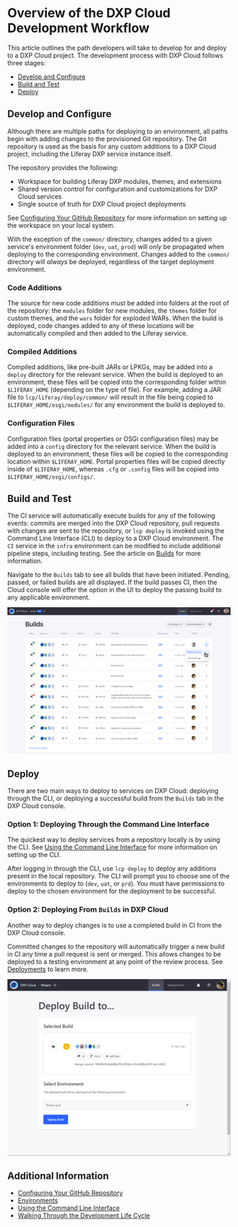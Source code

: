 # Overview of the DXP Cloud Development Workflow

This article outlines the path developers will take to develop for and deploy to a DXP Cloud project. The development process with DXP Cloud follows three stages:

* [Develop and Configure](#develop-and-configure)
* [Build and Test](#build-and-test)
* [Deploy](#deploy)

## Develop and Configure

 Although there are multiple paths for deploying to an environment, all paths begin with adding changes to the provisioned Git repository. The Git repository is used as the basis for any custom additions to a DXP Cloud project, including the Liferay DXP service instance itself.

The repository provides the following:

* Workspace for building Liferay DXP modules, themes, and extensions
* Shared version control for configuration and customizations for DXP Cloud services
* Single source of truth for DXP Cloud project deployments

See [Configuring Your GitHub Repository](./03-configuring-your-github-repository.md) for more information on setting up the workspace on your local system.

With the exception of the `common/` directory, changes added to a given service's environment folder (`dev`, `uat`, `prod`) will _only_ be propagated when deploying to the corresponding environment. Changes added to the `common/` directory will _always_ be deployed, regardless of the target deployment environment.

### Code Additions

The source for new code additions must be added into folders at the root of the repository: the `modules` folder for new modules, the `themes` folder for custom themes, and the `wars` folder for exploded WARs. When the build is deployed, code changes added to any of these locations will be automatically compiled and then added to the Liferay service.

### Compiled Additions

Compiled additions, like pre-built JARs or LPKGs, may be added into a `deploy` directory for the relevant service. When the build is deployed to an environment, these files will be copied into the corresponding folder within `$LIFERAY_HOME` (depending on the type of file). For example, adding a JAR file to `lcp/liferay/deploy/common/` will result in the file being copied to `$LIFERAY_HOME/osgi/modules/` for any environment the build is deployed to.

### Configuration Files

Configuration files (portal properties or OSGi configuration files) may be added into a `config` directory for the relevant service. When the build is deployed to an environment, these files will be copied to the corresponding location within `$LIFERAY_HOME`. Portal properties files will be copied directly inside of `$LIFERAY_HOME`, whereas `.cfg` or `.config` files will be copied into `$LIFERAY_HOME/osgi/configs/`.

## Build and Test

The CI service will automatically execute builds for any of the following events: commits are merged into the DXP Cloud repository, pull requests with changes are sent to the repository, or `lcp deploy` is invoked using the Command Line Interface (CLI) to deploy to a DXP Cloud environment. The `CI` service in the `infra` environment can be modified to include additional pipeline steps, including testing. See the article on [Builds]() for more information.

Navigate to the `Builds` tab to see all builds that have been initiated. Pending, passed, or failed builds are all displayed. If the build passes CI, then the Cloud console will offer the option in the UI to deploy the passing build to any applicable environment.

![Reviewing Builds](./overview-of-the-dxp-cloud-development-workflow/02.png)

## Deploy

There are two main ways to deploy to services on DXP Cloud: deploying through the CLI, or deploying a successful build from the `Builds` tab in the DXP Cloud console.

### Option 1: Deploying Through the Command Line Interface

The quickest way to deploy services from a repository locally is by using the CLI. See [Using the Command Line Interface](../10-reference/03-command-line-tool.markdown) for more information on setting up the CLI.

After logging in through the CLI, use `lcp deploy` to deploy any additions present in the local repository. The CLI will prompt you to choose one of the environments to deploy to (`dev`, `uat`, or `prd`). You must have permissions to deploy to the chosen environment for the deployment to be successful.

### Option 2: Deploying From `Builds` in DXP Cloud

Another way to deploy changes is to use a completed build in CI from the DXP Cloud console.

Committed changes to the repository will automatically trigger a new build in CI any time a pull request is sent or merged. This allows changes to be deployed to a testing environment at any point of the review process. See [Deployments]() to learn more.

![Deploying to Prod](./overview-of-the-dxp-cloud-development-workflow/01.png)

## Additional Information

* [Configuring Your GitHub Repository]()
* [Environments](../05-build-and-deploy/02-environments.md)
* [Using the Command Line Interface]()
* [Walking Through the Development Life Cycle](./06-walking-through-the-development-life-cycle.md)
